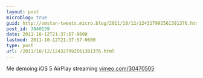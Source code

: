 ```yaml
---
layout: post
microblog: true
guid: http://vmstan-tweets.micro.blog/2011/10/12/124327992561381376.html
post_id: 3040139
date: 2011-10-12T21:37:57-0600
lastmod: 2011-10-12T21:37:57-0600
type: post
url: /2011/10/12/124327992561381376.html
---
```

Me demoing iOS 5 AirPlay streaming <a href="http://vimeo.com/30470505">vimeo.com/30470505</a>
